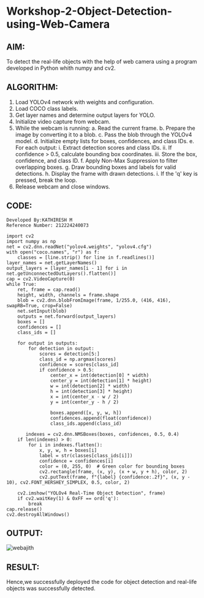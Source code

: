 # Workshop-2-Object-Detection-using-Web-Camera
## AIM:
To detect the real-life objects with the help of web camera using a program developed in Python whith numpy and cv2.
## ALGORITHM:
1. Load YOLOv4 network with weights and configuration.
2. Load COCO class labels.
3. Get layer names and determine output layers for YOLO.
4. Initialize video capture from webcam.
5. While the webcam is running:
    a. Read the current frame.
    b. Prepare the image by converting it to a blob.
    c. Pass the blob through the YOLOv4 model.
    d. Initialize empty lists for boxes, confidences, and class IDs.
    e. For each output:
        i. Extract detection scores and class IDs.
        ii. If confidence > 0.5, calculate bounding box coordinates.
        iii. Store the box, confidence, and class ID.
    f. Apply Non-Max Suppression to filter overlapping boxes.
    g. Draw bounding boxes and labels for valid detections.
    h. Display the frame with drawn detections.
    i. If the 'q' key is pressed, break the loop.
6. Release webcam and close windows.
## CODE:
```
Developed By:KATHIRESH M
Reference Number: 212224240073
```
```
import cv2
import numpy as np
net = cv2.dnn.readNet("yolov4.weights", "yolov4.cfg")
with open("coco.names", "r") as f:
    classes = [line.strip() for line in f.readlines()]
layer_names = net.getLayerNames()
output_layers = [layer_names[i - 1] for i in net.getUnconnectedOutLayers().flatten()]
cap = cv2.VideoCapture(0)
while True:
    ret, frame = cap.read()
    height, width, channels = frame.shape
    blob = cv2.dnn.blobFromImage(frame, 1/255.0, (416, 416), swapRB=True, crop=False)
    net.setInput(blob)
    outputs = net.forward(output_layers)
    boxes = []
    confidences = []
    class_ids = []

    for output in outputs:
        for detection in output:
            scores = detection[5:]
            class_id = np.argmax(scores)
            confidence = scores[class_id]
            if confidence > 0.5:
                center_x = int(detection[0] * width)
                center_y = int(detection[1] * height)
                w = int(detection[2] * width)
                h = int(detection[3] * height)
                x = int(center_x - w / 2)
                y = int(center_y - h / 2)

                boxes.append([x, y, w, h])
                confidences.append(float(confidence))
                class_ids.append(class_id)

       indexes = cv2.dnn.NMSBoxes(boxes, confidences, 0.5, 0.4)
    if len(indexes) > 0:
        for i in indexes.flatten():
            x, y, w, h = boxes[i]
            label = str(classes[class_ids[i]])
            confidence = confidences[i]
            color = (0, 255, 0)  # Green color for bounding boxes
            cv2.rectangle(frame, (x, y), (x + w, y + h), color, 2)
            cv2.putText(frame, f"{label} {confidence:.2f}", (x, y - 10), cv2.FONT_HERSHEY_SIMPLEX, 0.5, color, 2)

    cv2.imshow("YOLOv4 Real-Time Object Detection", frame)
    if cv2.waitKey(1) & 0xFF == ord('q'):
        break
cap.release()
cv2.destroyAllWindows()

```
## OUTPUT:

![webajith](https://github.com/user-attachments/assets/b01e5ccd-8fe6-493d-941f-f5ad8c45085f)

## RESULT:
Hence,we successfully deployed the code for object detection and real-life objects was successfully detected.
